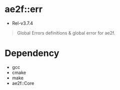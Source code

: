 # ae2f::err
- Rel-v3.7.4

> Global Errors definitions &amp; global error for ae2f.

# Dependency
- gcc
- cmake
- make
- ae2f::Core
